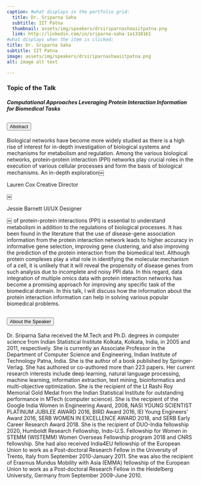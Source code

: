```yaml
---
caption: #what displays in the portfolio grid:
  title: Dr. Sriparna Saha
  subtitle: IIT Patna
  thumbnail: assets/img/speakers/drsiriparnashaaiitpatna.png
  link: http://linkedin.com/in/sriparna-saha-1a1338161
#what displays when the item is clicked:
title: Dr. Sriparna Saha
subtitle: IIT Patna
image: assets/img/speakers/drsiriparnashaaiitpatna.png
alt: image alt text

---
```

### Topic of the Talk
##### Computational Approaches Leveraging Protein Interaction Information for Biomedical Tasks


<div class="accordion text-left" id="accordionExample6">
  <div class="card">
    <div class="card-header" id="headingTwo">
      <h2 class="mb-0">
        <button class="btn btn-link collapsed" type="button" data-toggle="collapse" data-target="#CollapseSeven" aria-expanded="false" aria-controls="CollapseSeven">
        Abstract
        </button>
      </h2>
    </div>
    <div id="CollapseSeven" class="collapse" aria-labelledby="headingTwo" data-parent="#accordionExample">
      <div class="card-body">
        Biological networks have become more widely studied as there is a high rise of interest for in-depth investigation of biological systems and mechanisms for metabolism and regulation. Among the various biological networks, protein-protein interaction (PPI) networks play crucial roles in the execution of various cellular processes and form the basis of biological mechanisms. An in-depth exploration￼


Lauren Cox
Creative Director

￼


Jessie Barnett
UI/UX Designer

￼ of protein-protein interactions (PPI) is essential to understand metabolism in addition to the regulations of biological processes.  It has been found in the literature that the use of disease-gene association information from the protein interaction network leads to higher accuracy in informative gene selection, improving gene clustering, and also improving the prediction of the protein interaction from the biomedical text. Although protein complexes play a vital role in identifying the molecular mechanism of a cell, it is unlikely that it will reveal the propensity of disease genes from such analysis due to incomplete and noisy PPI data. In this regard, data integration of multiple omics data with protein interaction networks has become a promising approach for improving any specific task of the biomedical domain. In this talk, I will discuss how the information about the protein interaction information can help in solving various popular biomedical problems.   
      </div>
    </div>
  </div>
  <div class="card">
    <div class="card-header" id="headingThree">
      <h2 class="mb-0">
        <button class="btn btn-link collapsed" type="button" data-toggle="collapse" data-target="#Collapseeight" aria-expanded="false" aria-controls="Collapseeight">
          About the Speaker
        </button>
      </h2>
    </div>
    <div id="Collapseeight" class="collapse" aria-labelledby="headingThree" data-parent="#accordionExample">
      <div class="card-body">
    Dr. Sriparna Saha received the M.Tech and Ph.D. degrees in computer science from Indian Statistical Institute Kolkata, Kolkata, India, in 2005 and 2011, respectively. She is currently an Associate Professor in the Department of Computer Science and Engineering, Indian Institute of Technology Patna, India. She is the author of a book published by Springer-Verlag. She has authored or co-authored more than 223 papers. Her current research interests include deep learning, natural language processing, machine learning, information extraction, text mining, bioinformatics and multi-objective optimization. She is the recipient of the Lt Rashi Roy Memorial Gold Medal from the Indian Statistical Institute for outstanding performance in MTech (computer science). She is the recipient of the Google India Women in Engineering Award, 2008, NASI YOUNG SCIENTIST PLATINUM JUBILEE AWARD 2016, BIRD Award 2016, IEI Young Engineers' Award 2016, SERB WOMEN IN EXCELLENCE AWARD 2018, and SERB Early Career Research Award 2018. She is the recipient of DUO-India fellowship 2020, Humboldt Research Fellowship, Indo-U.S. Fellowship for Women in STEMM (WISTEMM) Women Overseas Fellowship program 2018 and CNRS fellowship. She had also received India4EU fellowship of the European Union to work as a Post-doctoral Research Fellow in the University of Trento, Italy from September 2010-January 2011. She was also the recipient of Erasmus Mundus Mobility with Asia (EMMA) fellowship of the European Union to work as a Post-doctoral Research Fellow in the Heidelberg University, Germany from September 2009-June 2010.         </div>
    </div>
  </div>
</div>
